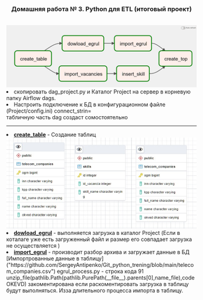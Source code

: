 <html>
<h3  align="center">Домашняя работа № 3. Python для ETL (итоговый проект)</h3><br>
<img src="https://github.com/SergeyAntipenko/Git_python_trening/blob/main/AirFlow_Graph.jpg">
<li>скопировать dag_project.py и Каталог Project на сервер в корневую папку Airflow dags.
<li> Настроить  подключение к БД в конфигурационном файле (Project/config.ini) connect_strin= <br>
 табличную часть dag создаст сомостоятельно 
<br>
<hr>
<li><b><u>create_table</u></b> -  Создание таблиц<br>
<img src="https://github.com/SergeyAntipenko/Git_python_trening/blob/main/tabls.jpg" alt=" Создание таблиц">
<li> <b><u>dowload_egrul</u></b> - выполняется загрузка в каталог Project (Если в коталаге уже есть загруженный файл и размер его совпадает загрузка не осуществляется )
<li><b><u>import_egrul</u></b>   -  производит разбор архива и загружает данные в БД 
[Импортрованные данные в таблицу]("https://github.com/SergeyAntipenko/Git_python_trening/blob/main/telecom_companies.csv")
egrul_process.py  - строка кода 91  unzip_file(pathlib.Path(pathlib.PurePath(__file__).parents[0],name_file),codeOKEVD)   закоментирована если раскоментировать  загрузка в таблицу будут выполняться. Изза длительного процесса импорта в таблицу. 


</html>
